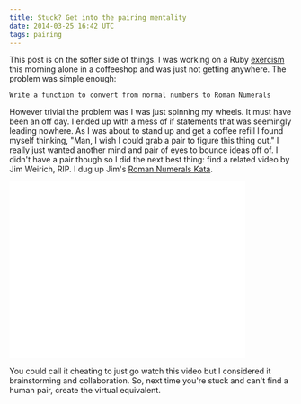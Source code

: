 ```yaml
---
title: Stuck? Get into the pairing mentality
date: 2014-03-25 16:42 UTC
tags: pairing
---
```


This post is on the softer side of things.  I was working on a Ruby
[exercism](http://exercism.io/) this morning alone in a coffeeshop and was just not getting anywhere.
The problem was simple enough:

```
Write a function to convert from normal numbers to Roman Numerals
```

However trivial the problem was I was just spinning my wheels.  It must have
been an off day.  I ended up with a mess of if statements that was seemingly
leading nowhere.  As I was about to stand up and get a coffee refill I found
myself thinking, "Man, I wish I could grab a pair to figure this thing out."
I really just wanted another mind and pair of eyes to bounce ideas off of.
I didn't have a pair though so I did the next best thing: find a related video
by Jim Weirich, RIP.  I dug up Jim's [Roman Numerals
Kata](http://www.youtube.com/watch?v=983zk0eqYLY).

<iframe width="420" height="315" src="//www.youtube.com/embed/983zk0eqYLY"
frameborder="0" allowfullscreen></iframe>

You could call it cheating to just go watch this video but I considered it
brainstorming and collaboration.  So, next time you're stuck and can't find
a human pair, create the virtual equivalent.
